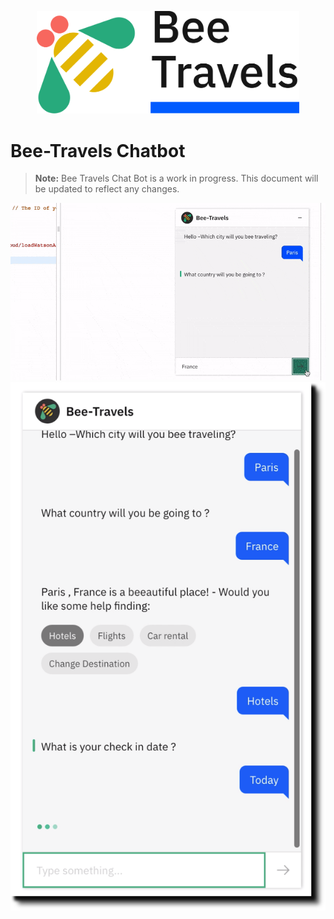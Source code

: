 <p align='center'>
<img src='images/logo.png' width='420' alt='Bee Travels logo'>
</p>

# Bee-Travels Chatbot 
> **Note:** Bee Travels Chat Bot is a work in progress. This document will be updated to reflect any changes.

![Bee-Travels Gif](/images/take1.gif)
![Bee-Travels Gif](/images/BT-1.png)
